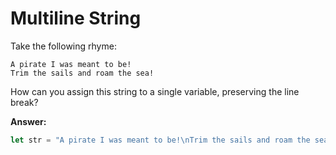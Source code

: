 # Multiline String 

Take the following rhyme:

```plaintext
A pirate I was meant to be!
Trim the sails and roam the sea!
```

How can you assign this string to a single variable, preserving the line break?

**Answer:**

```js
let str = "A pirate I was meant to be!\nTrim the sails and roam the sea!";
```